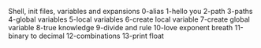 Shell, init files, variables and expansions
0-alias
1-hello you
2-path
3-paths
4-global variables
5-local variables
6-create local variable
7-create global variable
8-true knowledge
9-divide and rule
10-love exponent breath
11-binary to decimal
12-combinations
13-print float
